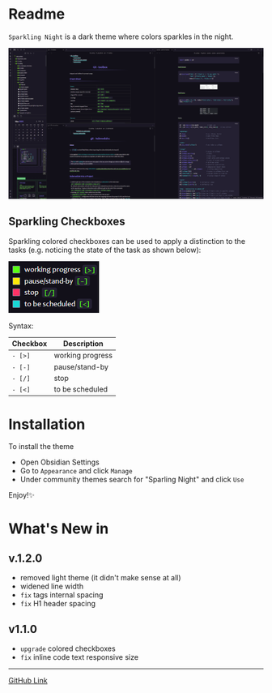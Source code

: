 # Readme

`Sparkling Night` is a dark theme where colors sparkles in the night. 

![img](img/sparkling_night.png)

## Sparkling Checkboxes

Sparkling colored checkboxes can be used to apply a distinction to the tasks (e.g. noticing the state of the task as shown below):

![img](img/checkboxes.png)

Syntax:

| Checkbox | Description |
|---|---|
|`- [>]` | working progress|
|`- [-]` | pause/stand-by|
|`- [/]` | stop |
|`- [<]` | to be scheduled |

# Installation

To install the theme

- Open Obsidian Settings
- Go to `Appearance` and click `Manage`
- Under community themes search for "Sparling Night" and click `Use`

Enjoy!✨


# What's New in 

## v.1.2.0

- removed light theme (it didn't make sense at all)
- widened line width
- `fix` tags internal spacing
- `fix` H1 header spacing

## v1.1.0

- `upgrade` colored checkboxes
- `fix` inline code text responsive size

---

[GitHub Link](git@github.com:isax785/obsidian-sparkling-night.git)
